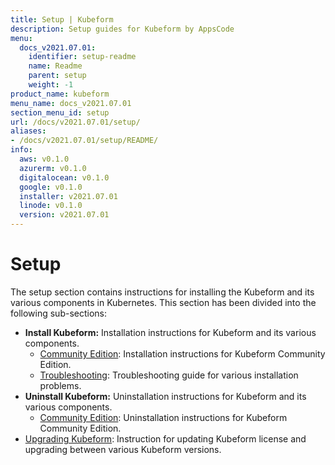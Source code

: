 ```yaml
---
title: Setup | Kubeform
description: Setup guides for Kubeform by AppsCode
menu:
  docs_v2021.07.01:
    identifier: setup-readme
    name: Readme
    parent: setup
    weight: -1
product_name: kubeform
menu_name: docs_v2021.07.01
section_menu_id: setup
url: /docs/v2021.07.01/setup/
aliases:
- /docs/v2021.07.01/setup/README/
info:
  aws: v0.1.0
  azurerm: v0.1.0
  digitalocean: v0.1.0
  google: v0.1.0
  installer: v2021.07.01
  linode: v0.1.0
  version: v2021.07.01
---
```


# Setup

The setup section contains instructions for installing the Kubeform and its various components in Kubernetes. This section has been divided into the following sub-sections:

- **Install Kubeform:** Installation instructions for Kubeform and its various components.
  - [Community Edition](/docs/v2021.07.01/setup/install/community): Installation instructions for Kubeform Community Edition.
  - [Troubleshooting](/docs/v2021.07.01/setup/install/troubleshoting): Troubleshooting guide for various installation problems.
- **Uninstall Kubeform:** Uninstallation instructions for Kubeform and its various components.
  - [Community Edition](/docs/v2021.07.01/setup/uninstall/community): Uninstallation instructions for Kubeform Community Edition.
- [Upgrading Kubeform](/docs/v2021.07.01/setup/upgrade): Instruction for updating Kubeform license and upgrading between various Kubeform versions.
